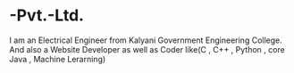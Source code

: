# -Pvt.-Ltd.
I am an Electrical Engineer from Kalyani Government Engineering College. And also a Website Developer as well as Coder like(C , C++ , Python , core Java , Machine Lerarning)

